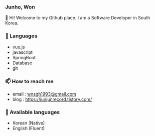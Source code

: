 ### Junho, Won
👋   Hi! Welcome to my Github place. I am a Software Developer in South Korea. 


### 🔭   Languages
- vue.js
- javascript
- SpringBoot
- Database
- git

<!-- ### 🌱   I’m currently learning
- Vue.js
- oracle database
- Javascript
- spring boot
- 
 -->
### 📫   How to reach me
- email : wnsgh1993@gmail.com
- blog : https://junjunrecord.tistory.com/

### 💬  Available languages 
- Korean (Native)
- English (Fluent)


<!--
**junjunwon/junjunwon** is a ✨ _special_ ✨ repository because its `README.md` (this file) appears on your GitHub profile.

Here are some ideas to get you started:

- 🔭 I’m currently working on ...
- 🌱 I’m currently learning ...
- 👯 I’m looking to collaborate on ...
- 🤔 I’m looking for help with ...
- 💬 Ask me about ...
- 📫 How to reach me: ...
- 😄 Pronouns: ...
- ⚡ Fun fact: ...
-->
